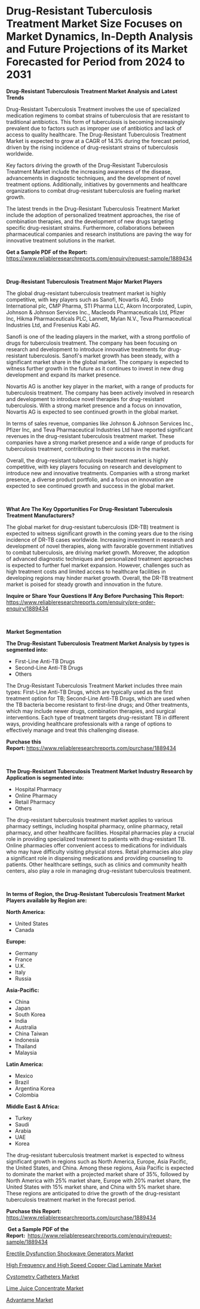<p><h1>Drug-Resistant Tuberculosis Treatment Market Size Focuses on Market Dynamics, In-Depth Analysis and Future Projections of its Market Forecasted for Period from 2024 to 2031</h1></p><p><strong>Drug-Resistant Tuberculosis Treatment Market Analysis and Latest Trends</strong></p>
<p><p>Drug-Resistant Tuberculosis Treatment involves the use of specialized medication regimens to combat strains of tuberculosis that are resistant to traditional antibiotics. This form of tuberculosis is becoming increasingly prevalent due to factors such as improper use of antibiotics and lack of access to quality healthcare. The Drug-Resistant Tuberculosis Treatment Market is expected to grow at a CAGR of 14.3% during the forecast period, driven by the rising incidence of drug-resistant strains of tuberculosis worldwide.</p><p>Key factors driving the growth of the Drug-Resistant Tuberculosis Treatment Market include the increasing awareness of the disease, advancements in diagnostic techniques, and the development of novel treatment options. Additionally, initiatives by governments and healthcare organizations to combat drug-resistant tuberculosis are fueling market growth.</p><p>The latest trends in the Drug-Resistant Tuberculosis Treatment Market include the adoption of personalized treatment approaches, the rise of combination therapies, and the development of new drugs targeting specific drug-resistant strains. Furthermore, collaborations between pharmaceutical companies and research institutions are paving the way for innovative treatment solutions in the market.</p></p>
<p><strong>Get a Sample PDF of the Report:&nbsp;</strong> <a href="https://www.reliableresearchreports.com/enquiry/request-sample/1889434">https://www.reliableresearchreports.com/enquiry/request-sample/1889434</a></p>
<p>&nbsp;</p>
<p><strong>Drug-Resistant Tuberculosis Treatment Major Market Players</strong></p>
<p><p>The global drug-resistant tuberculosis treatment market is highly competitive, with key players such as Sanofi, Novartis AG, Endo International plc, CMP Pharma, STI Pharma LLC, Akorn Incorporated, Lupin, Johnson & Johnson Services Inc., Macleods Pharmaceuticals Ltd, Pfizer Inc, Hikma Pharmaceuticals PLC, Lannett, Mylan N.V., Teva Pharmaceutical Industries Ltd, and Fresenius Kabi AG.</p><p>Sanofi is one of the leading players in the market, with a strong portfolio of drugs for tuberculosis treatment. The company has been focusing on research and development to introduce innovative treatments for drug-resistant tuberculosis. Sanofi's market growth has been steady, with a significant market share in the global market. The company is expected to witness further growth in the future as it continues to invest in new drug development and expand its market presence.</p><p>Novartis AG is another key player in the market, with a range of products for tuberculosis treatment. The company has been actively involved in research and development to introduce novel therapies for drug-resistant tuberculosis. With a strong market presence and a focus on innovation, Novartis AG is expected to see continued growth in the global market.</p><p>In terms of sales revenue, companies like Johnson & Johnson Services Inc., Pfizer Inc, and Teva Pharmaceutical Industries Ltd have reported significant revenues in the drug-resistant tuberculosis treatment market. These companies have a strong market presence and a wide range of products for tuberculosis treatment, contributing to their success in the market.</p><p>Overall, the drug-resistant tuberculosis treatment market is highly competitive, with key players focusing on research and development to introduce new and innovative treatments. Companies with a strong market presence, a diverse product portfolio, and a focus on innovation are expected to see continued growth and success in the global market.</p></p>
<p>&nbsp;</p>
<p><strong>What Are The Key Opportunities For Drug-Resistant Tuberculosis Treatment Manufacturers?</strong></p>
<p><p>The global market for drug-resistant tuberculosis (DR-TB) treatment is expected to witness significant growth in the coming years due to the rising incidence of DR-TB cases worldwide. Increasing investment in research and development of novel therapies, along with favorable government initiatives to combat tuberculosis, are driving market growth. Moreover, the adoption of advanced diagnostic techniques and personalized treatment approaches is expected to further fuel market expansion. However, challenges such as high treatment costs and limited access to healthcare facilities in developing regions may hinder market growth. Overall, the DR-TB treatment market is poised for steady growth and innovation in the future.</p></p>
<p><strong>Inquire or Share Your Questions If Any Before Purchasing This Report:</strong> <a href="https://www.reliableresearchreports.com/enquiry/pre-order-enquiry/1889434">https://www.reliableresearchreports.com/enquiry/pre-order-enquiry/1889434</a></p>
<p>&nbsp;</p>
<p><strong>Market Segmentation</strong></p>
<p><strong>The Drug-Resistant Tuberculosis Treatment Market Analysis by types is segmented into:</strong></p>
<p><ul><li>First-Line Anti-TB Drugs</li><li>Second-Line Anti-TB Drugs</li><li>Others</li></ul></p>
<p><p>The Drug-Resistant Tuberculosis Treatment Market includes three main types: First-Line Anti-TB Drugs, which are typically used as the first treatment option for TB; Second-Line Anti-TB Drugs, which are used when the TB bacteria become resistant to first-line drugs; and Other treatments, which may include newer drugs, combination therapies, and surgical interventions. Each type of treatment targets drug-resistant TB in different ways, providing healthcare professionals with a range of options to effectively manage and treat this challenging disease.</p></p>
<p><strong>Purchase this Report:&nbsp;</strong><a href="https://www.reliableresearchreports.com/purchase/1889434">https://www.reliableresearchreports.com/purchase/1889434</a></p>
<p>&nbsp;</p>
<p><strong>The Drug-Resistant Tuberculosis Treatment Market Industry Research by Application is segmented into:</strong></p>
<p><ul><li>Hospital Pharmacy</li><li>Online Pharmacy</li><li>Retail Pharmacy</li><li>Others</li></ul></p>
<p><p>The drug-resistant tuberculosis treatment market applies to various pharmacy settings, including hospital pharmacy, online pharmacy, retail pharmacy, and other healthcare facilities. Hospital pharmacies play a crucial role in providing specialized treatment to patients with drug-resistant TB. Online pharmacies offer convenient access to medications for individuals who may have difficulty visiting physical stores. Retail pharmacies also play a significant role in dispensing medications and providing counseling to patients. Other healthcare settings, such as clinics and community health centers, also play a role in managing drug-resistant tuberculosis treatment.</p></p>
<p>&nbsp;</p>
<p><strong>In terms of Region, the Drug-Resistant Tuberculosis Treatment Market Players available by Region are:</strong></p>
<p>
    <p> <strong> North America: </strong>
        <ul>
            <li>United States</li>
            <li>Canada</li>
        </ul>
        </p> 
    <p> <strong> Europe: </strong>
        <ul>
            <li>Germany</li>
            <li>France</li>
            <li>U.K.</li>
            <li>Italy</li>
            <li>Russia</li>
        </ul>
        </p> 
    <p> <strong> Asia-Pacific: </strong>
        <ul>
            <li>China</li>
            <li>Japan</li>
            <li>South Korea</li>
            <li>India</li>
            <li>Australia</li>
            <li>China Taiwan</li>
            <li>Indonesia</li>
            <li>Thailand</li>
            <li>Malaysia</li>
        </ul>
        </p> 
    <p> <strong> Latin America: </strong>
        <ul>
            <li>Mexico</li>
            <li>Brazil</li>
            <li>Argentina Korea</li>
            <li>Colombia</li>
        </ul>
        </p> 
    <p> <strong> Middle East & Africa: </strong>
        <ul>
            <li>Turkey</li>
            <li>Saudi</li>
            <li>Arabia</li>
            <li>UAE</li>
            <li>Korea</li>
        </ul>
    </p>
    </p>
<p><p>The drug-resistant tuberculosis treatment market is expected to witness significant growth in regions such as North America, Europe, Asia Pacific, the United States, and China. Among these regions, Asia Pacific is expected to dominate the market with a projected market share of 35%, followed by North America with 25% market share, Europe with 20% market share, the United States with 15% market share, and China with 5% market share. These regions are anticipated to drive the growth of the drug-resistant tuberculosis treatment market in the forecast period.</p></p>
<p><strong>Purchase this Report: </strong><a href="https://www.reliableresearchreports.com/purchase/1889434">https://www.reliableresearchreports.com/purchase/1889434</a></p>
<p>&nbsp;<strong>Get a Sample PDF of the Report:&nbsp;&nbsp;</strong><a href="https://www.reliableresearchreports.com/enquiry/request-sample/1889434">https://www.reliableresearchreports.com/enquiry/request-sample/1889434</a></p>
<p><strong></strong></p>
<p><p><a href="https://meowing-lemming-dd3.notion.site/Erectile-Dysfunction-Shockwave-Generators-Market-Share-Market-New-Trends-Analysis-Report-By-Type--fb5cddfdd0854529a1250c6857c8d32f">Erectile Dysfunction Shockwave Generators Market</a></p><p><a href="https://github.com/globismark/Market-Research-Report-List-2/blob/main/high-frequency-and-high-speed-copper-clad-laminate-market.md">High Frequency and High Speed Copper Clad Laminate Market</a></p><p><a href="https://cute-banjo-8ca.notion.site/Cystometry-Catheters-Market-Provides-a-Comprehensive-Analysis-Including-a-Macro-Overview-of-the-Mark-f239703f1658461b860e767c6dae8429">Cystometry Catheters Market</a></p><p><a href="https://view.publitas.com/reportprime-1/lime-juice-concentrate-market-size-furnishes-valuable-information-encompassing-market-share-market-trends-and-projections-spanning-from-2024-to-2031/">Lime Juice Concentrate Market</a></p><p><a href="https://view.publitas.com/reportprime-1/advantame-market-research-report-provides-critical-insights-that-can-help-shape-business-development-and-investment-strategies/">Advantame Market</a></p></p>